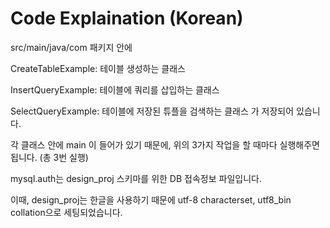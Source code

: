 # Code Explaination (Korean)

src/main/java/com 패키지 안에

CreateTableExample: 테이블 생성하는 클래스

InsertQueryExample: 테이블에 쿼리를 삽입하는 클래스

SelectQueryExample: 테이블에 저장된 튜플을 검색하는 클래스
가 저장되어 있습니다.

각 클래스 안에 main 이 들어가 있기 때문에, 위의 3가지 작업을 할 때마다
실행해주면 됩니다. (총 3번 실행)

mysql.auth는 design_proj 스키마를 위한 DB 접속정보 파일입니다.

이때, design_proj는 한글을 사용하기 때문에 utf-8 characterset, utf8_bin collation으로 세팅되었습니다.
